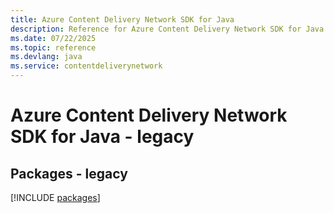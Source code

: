 ```yaml
---
title: Azure Content Delivery Network SDK for Java
description: Reference for Azure Content Delivery Network SDK for Java
ms.date: 07/22/2025
ms.topic: reference
ms.devlang: java
ms.service: contentdeliverynetwork
---
```

# Azure Content Delivery Network SDK for Java - legacy
## Packages - legacy
[!INCLUDE [packages](content-delivery-network-index.md)]